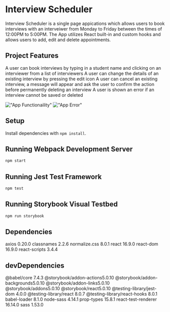 # Interview Scheduler
Interview Scheduler is a single page appications which allows users to book interviews with an interveiwer from Monday to Friday between the times of 12:00PM to 5:00PM. The App utilizes React built-in and custom hooks and allows users to add, edit and delete appointments. 

## Project Features
A user can book interviews by typing in a student name and clicking on an interviewer from a list of interviewers
A user can change the details of an existing interview by pressing the edit icon
A user can cancel an existing interview, a message will appear and ask the user to confirm the action before permanently deleting an interview
A user is shown an error if an interview cannot be saved or deleted

!["App Functionaility"](https://github.com/Jackyngo96/Scheduler/blob/master/Docs/Interview-Scheduler-functionality.gif?raw=true)
!["App Error"](https://github.com/Jackyngo96/Scheduler/blob/master/Docs/Interview-Scheduler-error.gif?raw=true)

## Setup

Install dependencies with `npm install`.

## Running Webpack Development Server

```sh
npm start
```

## Running Jest Test Framework

```sh
npm test
```

## Running Storybook Visual Testbed

```sh
npm run storybook
```
## Dependencies 
axios 0.20.0
classnames 2.2.6
normalize.css 8.0.1
react 16.9.0
react-dom 16.9.0
react-scripts 3.4.4 

## devDependencies
 @babel/core 7.4.3
 @storybook/addon-actions5.0.10
 @storybook/addon-backgrounds5.0.10
 @storybook/addon-links5.0.10
 @storybook/addons5.0.10
 @storybook/react5.0.10
 @testing-library/jest-dom 4.0.0
 @testing-library/react 8.0.7
 @testing-library/react-hooks 8.0.1
 babel-loader 8.1.0
 node-sass 4.14.1
 prop-types 15.8.1
 react-test-renderer 16.14.0
 sass 1.53.0